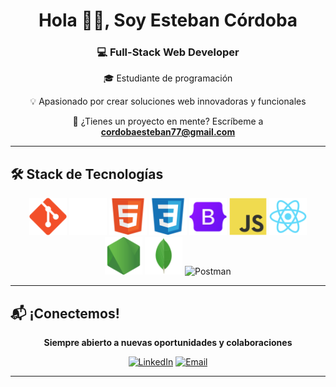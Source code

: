 <div align="center">

# Hola 🤟🏻, Soy Esteban Córdoba
  
### 💻 Full-Stack Web Developer

🎓 Estudiante de programación

💡 Apasionado por crear soluciones web innovadoras y funcionales

📧 ¿Tienes un proyecto en mente? Escríbeme a **cordobaesteban77@gmail.com**

</div>

---

## 🛠️ Stack de Tecnologías

<div align="center">

  <img src="https://raw.githubusercontent.com/devicons/devicon/master/icons/git/git-original.svg" alt="Git" width="60" height="60"/>
  <img src="https://raw.githubusercontent.com/devicons/devicon/master/icons/github/github-original.svg" alt="GitHub" width="60" height="60" style="filter: brightness(0) invert(1);"/>
  <img src="https://raw.githubusercontent.com/devicons/devicon/master/icons/html5/html5-original.svg" alt="HTML5" width="60" height="60"/>
  <img src="https://raw.githubusercontent.com/devicons/devicon/master/icons/css3/css3-original.svg" alt="CSS3" width="60" height="60"/>
  <img src="https://raw.githubusercontent.com/devicons/devicon/master/icons/bootstrap/bootstrap-original.svg" alt="Bootstrap" width="60" height="60"/>
  <img src="https://raw.githubusercontent.com/devicons/devicon/master/icons/javascript/javascript-original.svg" alt="JavaScript" width="60" height="60"/>
  <img src="https://raw.githubusercontent.com/devicons/devicon/master/icons/react/react-original.svg" alt="React" width="60" height="60"/>
  <img src="https://raw.githubusercontent.com/devicons/devicon/master/icons/nodejs/nodejs-original.svg" alt="Node.js" width="60" height="60"/>
  <img src="https://raw.githubusercontent.com/devicons/devicon/master/icons/mongodb/mongodb-original.svg" alt="MongoDB" width="60" height="60"/>
  <img src="https://www.vectorlogo.zone/logos/getpostman/getpostman-icon.svg" alt="Postman" width="60" height="60"/>

</div>

---

## 📬 ¡Conectemos!

<div align="center">

**Siempre abierto a nuevas oportunidades y colaboraciones**

[![LinkedIn](https://img.shields.io/badge/LinkedIn-0077B5?style=for-the-badge&logo=linkedin&logoColor=white)](https://www.linkedin.com/in/esteban-córdoba-404869304)
[![Email](https://img.shields.io/badge/Email-D14836?style=for-the-badge&logo=gmail&logoColor=white)](mailto:cordobaesteban77@gmail.com)

</div>

---
